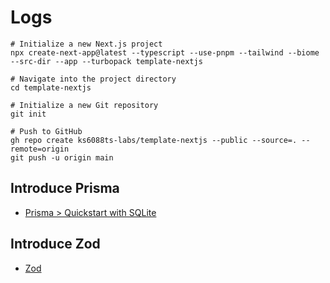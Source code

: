 # Logs

```shell
# Initialize a new Next.js project
npx create-next-app@latest --typescript --use-pnpm --tailwind --biome --src-dir --app --turbopack template-nextjs

# Navigate into the project directory
cd template-nextjs

# Initialize a new Git repository
git init

# Push to GitHub
gh repo create ks6088ts-labs/template-nextjs --public --source=. --remote=origin
git push -u origin main
```

## Introduce Prisma

- [Prisma > Quickstart with SQLite](https://www.prisma.io/docs/getting-started/quickstart-sqlite)

## Introduce Zod

- [Zod](https://zod.dev/)
